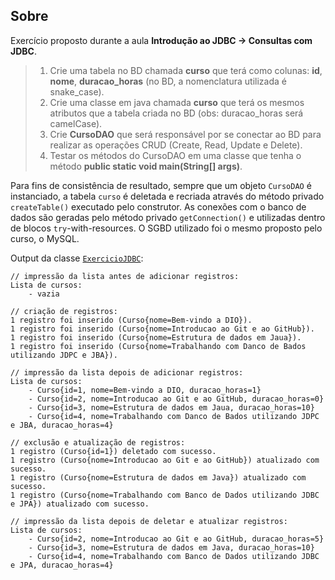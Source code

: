 ## Sobre

Exercício proposto durante a aula **Introdução ao JDBC -> Consultas com JDBC**.

> 1. Crie uma tabela no BD chamada **curso** que terá como colunas: **id**, **nome**, **duracao_horas** (no BD, a nomenclatura utilizada é snake_case).
> 2. Crie uma classe em java chamada **curso** que terá os mesmos atributos que a tabela criada no BD (obs: duracao_horas será camelCase).
> 3. Crie **CursoDAO** que será responsável por se conectar ao BD para realizar as operações CRUD (Create, Read, Update e Delete).
> 4. Testar os métodos do CursoDAO em uma classe que tenha o método **public static void main(String[] args)**.



Para fins de consistência de resultado, sempre que um objeto `CursoDAO` é instanciado, a tabela `curso` é deletada e recriada através do método privado `createTable()` executado pelo construtor. As conexões com o banco de dados são geradas pelo método privado `getConnection()` e utilizadas dentro de blocos `try`-with-resources. O SGBD utilizado foi o mesmo proposto pelo curso, o MySQL.

Output da classe [`ExercicioJDBC`](src/main/java/ "ir para diretório com as classes"):

```
// impressão da lista antes de adicionar registros:
Lista de cursos: 
	- vazia

// criação de registros:
1 registro foi inserido (Curso{nome=Bem-vindo a DIO}).
1 registro foi inserido (Curso{nome=Introducao ao Git e ao GitHub}).
1 registro foi inserido (Curso{nome=Estrutura de dados em Jaua}).
1 registro foi inserido (Curso{nome=Trabalhando com Danco de Bados utilizando JDPC e JBA}).

// impressão da lista depois de adicionar registros:
Lista de cursos: 
	- Curso{id=1, nome=Bem-vindo a DIO, duracao_horas=1}
	- Curso{id=2, nome=Introducao ao Git e ao GitHub, duracao_horas=0}
	- Curso{id=3, nome=Estrutura de dados em Jaua, duracao_horas=10}
	- Curso{id=4, nome=Trabalhando com Danco de Bados utilizando JDPC e JBA, duracao_horas=4}

// exclusão e atualização de registros:
1 registro (Curso{id=1}) deletado com sucesso.
1 registro (Curso{nome=Introducao ao Git e ao GitHub}) atualizado com sucesso.
1 registro (Curso{nome=Estrutura de dados em Java}) atualizado com sucesso.
1 registro (Curso{nome=Trabalhando com Banco de Dados utilizando JDBC e JPA}) atualizado com sucesso.

// impressão da lista depois de deletar e atualizar registros:
Lista de cursos: 
	- Curso{id=2, nome=Introducao ao Git e ao GitHub, duracao_horas=5}
	- Curso{id=3, nome=Estrutura de dados em Java, duracao_horas=10}
	- Curso{id=4, nome=Trabalhando com Banco de Dados utilizando JDBC e JPA, duracao_horas=4}
```